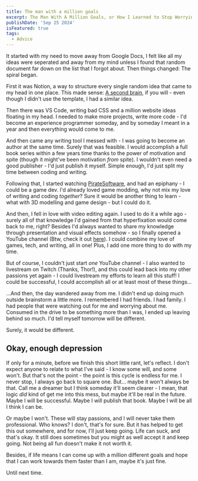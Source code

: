 ```yaml
---
title: The man with a million goals
excerpt: The Man With A Million Goals, or How I Learned to Stop Worrying and Love the Chaos
publishDate: 'Sep 25 2024'
isFeatured: true
tags:
  - Advice
---
```

It started with my need to move away from Google Docs, I felt like all my ideas were seperated and away from my mind unless I found that random document far down on the list that I forgot about. Then things changed: The spiral began.

First it was Notion, a way to structure every single random idea that came to my head in one place. This made sense: [A second brain](https://thomasjfrank.com/brain/), if you will - even though I didn't use the template, I had a similar idea.

Then there was VS Code, writing bad CSS and a million website ideas floating in my head. I needed to make more projects, write more code - I'd become an experience programmer someday, and by someday I meant in a year and then everything would come to me.

And then came any writing tool I messed with - I was going to become an author at the same time. Surely that was feasible. I would accomplish a full book series within a few years time thanks to the power of motivation and spite (though it might've been motivation _from_ spite). I wouldn't even need a good publisher - I'd just publish it myself. Simple enough, I'd just split my time between coding and writing.

Following that, I started watching [PirateSoftware](https://www.twitch.tv/piratesoftware), and had an epiphany - I could be a game dev. I'd already loved game modding, why not mix my love of writing and coding _together_? Sure it would be another thing to learn - what with 3D modelling and game design - but I could do it.

And then, I fell in love with video editing again. I used to do it a while ago - surely all of that knowledge I'd gained from that hyperfixation would come back to me, right? Besides I'd always wanted to share my knowledge through presentation and visual effects somehow - so I finally opened a YouTube channel (Btw, check it out [here](https://www.youtube.com/@Grayvox)). I could combine my love of games, tech, and writing, all in one! Plus, I add one more thing to do with my time.

But of course, I couldn't just start _one_ YouTube channel - I also wanted to livestream on Twitch (Thanks, Thor!), and this could lead back into my other passions yet again - I could livestream my efforts to learn all this stuff! I could be successful, I could accomplish all or at least most of these things...

...And then, the day wandered away from me. I didn't end up doing much outside brainstorm a little more. I remembered I had friends. I had family. I had people that were watching out for me and worrying about me. Consumed in the drive to be something more than I was, I ended up leaving behind so much. I'd tell myself tomorrow will be different.

Surely, it would be different.

## Okay, enough depression

If only for a minute, before we finish this short little rant, let's reflect. I don't expect anyone to relate to what I've said - I know some will, and some won't. But that's not the point - the point is this cycle is endless for me. I never stop, I always go back to square one. But... maybe it won't always be that. Call me a dreamer but I think someday it'll seem clearer - I mean, that logic _did_ kind of get me into this mess, but maybe it'll be real in the future. Maybe I will be successful. Maybe I will publish that book. Maybe I will be all I think I can be.

Or maybe I won't. These will stay passions, and I will never take them professional. Who knows? I don't, that's for sure. But it has helped to get this out somewhere, and for now, I'll just keep going. Life can suck, and that's okay. It still does sometimes but you might as well accept it and keep going. Not being all fun doesn't make it not worth it.

Besides, if life means I can come up with a million different goals and hope that I can work towards them faster than I am, maybe it's just fine.

Until next time.

